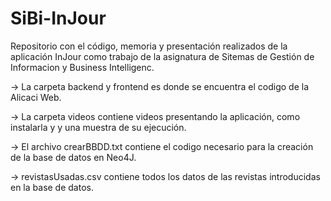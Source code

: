 # SiBi-InJour
Repositorio con el código, memoria y presentación realizados de la aplicación InJour como trabajo de la asignatura de Sitemas de Gestión de Informacion y Business Intelligenc.

-> La carpeta backend y frontend es donde se encuentra el codigo de la Alicaci Web.

-> La carpeta videos contiene videos presentando la aplicación, como instalarla y y una muestra de su ejecución.

-> El archivo crearBBDD.txt contiene el codigo necesario para la creación de la base de datos en Neo4J.

-> revistasUsadas.csv contiene todos los datos de las revistas introducidas en la base de datos.

